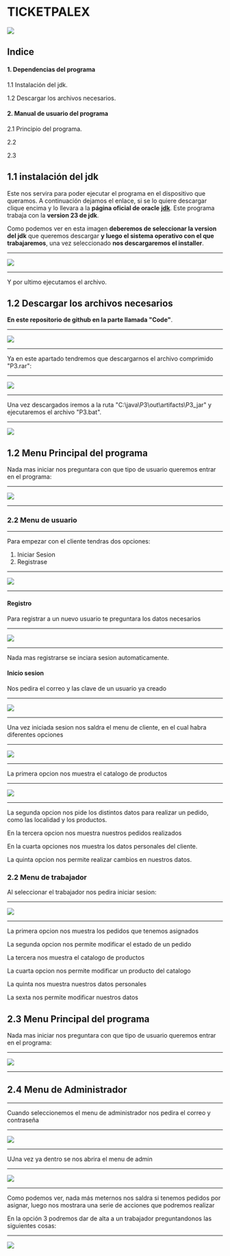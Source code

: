 # TICKETPALEX

![](https://cdn.discordapp.com/attachments/1202672799580295228/1326284671511953470/image.png?ex=677ede5a&is=677d8cda&hm=2505d745da09e60c9314b5fd8b2408d6ac2c2a005715a9aa0f4d5e52644779a6&)

## 	Indice
#### 1.	Dependencias del programa
1.1 Instalación del jdk.

1.2 Descargar los archivos necesarios.
#### 2.	Manual de usuario del programa
2.1	Principio del programa.

2.2	

2.3	



## 1.1 instalación del jdk
Este nos servira para poder ejecutar el programa en el dispositivo que queramos.
A continuación  dejamos el enlace, si se lo quiere descargar clique encima y lo llevara a la **página oficial de oracle** [**jdk**](https://www.oracle.com/es/java/technologies/downloads/). Este programa trabaja con la **version 23 de jdk**.

Como podemos ver en esta imagen **deberemos de seleccionar la version del jdk** que queremos descargar **y luego el sistema operativo con el que trabajaremos**, una vez seleccionado **nos descargaremos el installer**.

---
![](https://cdn.discordapp.com/attachments/1202672799580295228/1306655244801020017/InstalacionJdk.PNG?ex=677ea606&is=677d5486&hm=fe9506772acfd763750c5a24c4aa8183412f39d609bc84818d38550f6127df16&)

---
Y por ultimo ejecutamos el archivo.

## 1.2 Descargar los archivos necesarios
**En este repositorio de github en la parte llamada "Code"**.

---
![](https://cdn.discordapp.com/attachments/1202672799580295228/1306658084482973796/Captura.PNG?ex=677ea8ab&is=677d572b&hm=cde43bb359ec4d7cb70d7c4f2cab9c58553e637e9bb9fc4057698e45047ec746&)

---
 Ya en este apartado tendremos que descargarnos el archivo comprimido "P3.rar":

---
![](https://cdn.discordapp.com/attachments/1202672799580295228/1326286239619350628/image.png?ex=677edfd0&is=677d8e50&hm=612ca5ac7f1461eb916de65340c472312113489eacb37cff07a74ec3a26d5225&)

---
Una vez descargados iremos a la ruta "C:\java\P3\out\artifacts\P3_jar" y ejecutaremos el archivo "P3.bat".

---
![](https://cdn.discordapp.com/attachments/1202672799580295228/1326287290661732372/image.png?ex=677ee0cb&is=677d8f4b&hm=64ace19b35ed4c6081f97893c67a27f932acd424aeced62ed8b7b5ed85b1c226&)

## 1.2 Menu Principal del programa

Nada mas iniciar nos preguntara con que tipo de usuario queremos entrar en el
programa:

---
![](https://cdn.discordapp.com/attachments/1202672799580295228/1326288191619334286/image.png?ex=677ee1a2&is=677d9022&hm=8819e7f23850d5ee9b85a14f380e47d2a8c0c88d86015749d6c19b349aa4ed5f&)

---

### 2.2 Menu de usuario

---
Para empezar con el cliente tendras dos opciones:
1. Iniciar Sesion
2. Registrase

---
![](https://cdn.discordapp.com/attachments/1202672799580295228/1326289586187534448/image.png?ex=677ee2ee&is=677d916e&hm=41a24856ea688745c28da369a9aed903e117049bc219be738842909794299e84&)

---
#### Registro

Para registrar a un nuevo usuario te preguntara los datos necesarios

---
![](https://cdn.discordapp.com/attachments/1202672799580295228/1326290446367850580/image.png?ex=677ee3bb&is=677d923b&hm=290151d3bdb2add89ae81833adc683ae61eb633c4355ad7506cd4ccbca0074dd&)

---

Nada mas registrarse se inciara sesion automaticamente.

#### Inicio sesion

Nos pedira el correo y las clave de un usuario ya creado

---
![](https://cdn.discordapp.com/attachments/1202672799580295228/1326291530406690816/image.png?ex=677ee4be&is=677d933e&hm=b4822e39735296515f7d7b988abad178f22ea7cb868212d5ae34b0faa1e1ada8&)

---

Una vez iniciada sesion nos saldra el menu de cliente, en el cual habra diferentes opciones

---
![](https://cdn.discordapp.com/attachments/1202672799580295228/1326291928697798759/image.png?ex=677ee51d&is=677d939d&hm=d4e6b0d214cb365cae07b6a0c5cb1f9e6e32efc4fa761812827ec456ce8aa695&)

---

La primera opcion nos muestra el catalogo de productos

---

![](https://cdn.discordapp.com/attachments/1202672799580295228/1326292391631654932/image.png?ex=677ee58b&is=677d940b&hm=e536ec6692950a7578a773e3ab4f5b3a2adba5f582b27d37e5501c24c6c2c69a&)

---

La segunda opcion nos pide los distintos datos para realizar un pedido, como las localidad y los productos.

En la tercera opcion nos muestra nuestros pedidos realizados

En la cuarta opciones nos muestra los datos personales del cliente.

La quinta opcion nos permite realizar cambios en nuestros datos.


### 2.2 Menu de trabajador

Al seleccionar el trabajador nos pedira iniciar sesion:

---

![](https://cdn.discordapp.com/attachments/1202672799580295228/1326293332594393108/image.png?ex=677ee66b&is=677d94eb&hm=29e0f10d5b08a9c40e0425b96d18e8ef2ca835560a2cdcec10b15edfb9f2a70c&)

---

La primera opcion nos muestra los pedidos que tenemos asignados

La segunda opcion nos permite modificar el estado de un pedido

La tercera nos muestra el catalogo de productos

La cuarta opcion nos permite modificar un producto del catalogo

La quinta nos muestra nuestros datos personales

La sexta nos permite modificar nuestros datos

## 2.3 Menu Principal del programa

Nada mas iniciar nos preguntara con que tipo de usuario queremos entrar en el
programa:

---
![](https://cdn.discordapp.com/attachments/1202672799580295228/1326288191619334286/image.png?ex=677ee1a2&is=677d9022&hm=8819e7f23850d5ee9b85a14f380e47d2a8c0c88d86015749d6c19b349aa4ed5f&)

---

## 2.4 Menu de Administrador
---
Cuando seleccionemos el menu de administrador nos pedira el correo y contraseña

---
![](https://cdn.discordapp.com/attachments/1202672799580295228/1326289759198248990/image.png?ex=677ee317&is=677d9197&hm=6dcc3fbc178c29e195348803df0f2b862e35d58b6c0c17570a4ab267b314564a&)

---

UJna vez ya dentro se nos abrira el menu de admin

---
![](https://cdn.discordapp.com/attachments/1202672799580295228/1326290133447741620/image.png?ex=677ee371&is=677d91f1&hm=c6c346e84a33c2bb66cbf99843880bb71f2e0a0f91eec4431e71553997ee8fe6&)

---
Como podemos ver, nada más meternos nos saldra si tenemos pedidos por asignar, luego nos mostrara una serie de acciones que podremos realizar

En la opción 3 podremos dar de alta a un trabajador preguntandonos las siguientes cosas:

---
![](https://cdn.discordapp.com/attachments/1202672799580295228/1326291187283394590/image.png?ex=677ee46c&is=677d92ec&hm=b3cec9275b8fe155dda8d0fe802313b2d0b46901ba7fd8ee5a86a8f0fa41d242&)
